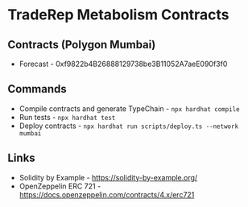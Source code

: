 # TradeRep Metabolism Contracts

## Contracts (Polygon Mumbai)

- Forecast - 0xf9822b4B26888129738be3B11052A7aeE090f3f0

## Commands

- Compile contracts and generate TypeChain - `npx hardhat compile`
- Run tests - `npx hardhat test`
- Deploy contracts - `npx hardhat run scripts/deploy.ts --network mumbai`

## Links

- Solidity by Example - https://solidity-by-example.org/
- OpenZeppelin ERC 721 - https://docs.openzeppelin.com/contracts/4.x/erc721
